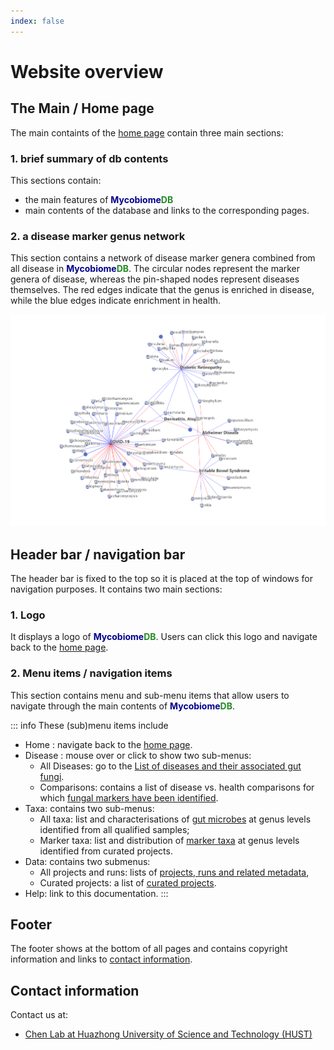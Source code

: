 ```yaml
---
index: false
---
```

# Website overview

## The Main / Home page

The main containts of the [home page](http://mycobiome.humangut.info/home) contain three main sections: 

### 1. brief summary of db contents

This sections contain:

* the main features of <b><span style="color:darkblue">Mycobiome</span><span style="color:forestgreen">DB</span></b>
* main contents of the database and links to the corresponding pages.

### 2. a disease marker genus network

This section contains a network of disease marker genera combined from all disease in <b><span style="color:darkblue">Mycobiome</span><span style="color:forestgreen">DB</span></b>. The circular nodes represent the marker genera of disease, whereas the pin-shaped nodes represent diseases themselves. The red edges indicate that the genus is enriched in disease, while the blue edges indicate enrichment in health.

![](/assets/images/index/disease_marker_genus_network.png)

<!-- ### 3. a graphic data selector

A graphic data selector that allows users to construct complex queries to the projects and runs in our database. It consists of two selectors, one is dedicated for searching for <code>samples/runs</code>, the other is for <code>projects</code>.

Below is a screenshot of the selector:

![](/assets/images/index/query_builder_example.png)

The search logic is to find <code>runs/samples</code> that are: 

* related to healthy individuals, <code>AND</code>,
* 18 to 25 years old, <code>AND</code>,
* with healthy BMI from 18.5 to 24.9.

See the [Database usage](../usage/graphicquirybuilder.md) section for details and more examples. -->

## Header bar / navigation bar

The header bar is fixed to the top so it is placed at the top of windows for navigation purposes. It contains two main sections:

<!-- See the screenshot below:
![](/assets/images/websiteoverview/header_bar.png) -->

### 1. Logo

It displays a logo of <b><span style="color:darkblue">Mycobiome</span><span style="color:forestgreen">DB</span></b>. Users can click this logo and navigate back to the [home page](http://mycobiome.humangut.info/home).

### 2. Menu items / navigation items

This section contains menu and sub-menu items that allow users to navigate through the main contents of <b><span style="color:darkblue">Mycobiome</span><span style="color:forestgreen">DB</span></b>.

::: info These (sub)menu items include

<!-- <HopeIcon icon="home" color="gray" />
<HopeIcon icon="discover" color="gray" />
<HopeIcon icon="branch" color="gray" />
<HopeIcon icon="class" color="gray" />
<HopeIcon icon="relation" color="gray" />
<HopeIcon icon="mysql" color="gray" />
<HopeIcon icon="info" color="gray" /> -->
*  Home : navigate back to the [home page](http://mycobiome.humangut.info/home).
*  Disease : mouse over or click  to show two sub-menus:
    *  All Diseases: go to the [List of diseases and their associated gut fungi](http://mycobiome.humangut.info/phenotypes).
    *  Comparisons: contains a list of disease vs. health  comparisons for which [fungal markers have been identified](http://mycobiome.humangut.info/phenotypes/comparisons).
*  Taxa: contains two sub-menus:
    *  All taxa: list and characterisations of [gut microbes](http://mycobiome.humangut.info/taxon) at genus levels identified from all qualified samples;
    *  Marker taxa: list and distribution of [marker taxa](http://mycobiome.humangut.info/taxon/markertaxa) at genus levels identified from curated projects.
*  Data: contains two submenus:
    * All projects and runs: lists of [projects, runs and related metadata](http://mycobiome.humangut.info/data),
    *  Curated projects: a list of [curated projects](http://mycobiome.humangut.info/data/curatedprojects).
*   Help: link to this documentation.
:::

## Footer

The footer shows at the bottom of all pages and contains copyright information and links to 
[contact information](#contact-information).

## Contact information

<!-- This database is a collaboration by: -->
Contact us at:

* [Chen Lab at Huazhong University of Science and Technology (HUST)](http://chenlab.medgenius.info/)
<!-- * [Xue Lab at HUST](http://google.com). -->